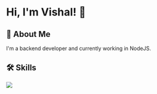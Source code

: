 
# Hi, I'm Vishal! 👋


## 🚀 About Me
I'm a backend developer and currently working in NodeJS.


## 🛠 Skills 
<img src="https://skillicons.dev/icons?i=html,css,bootstrap,js,ts,nodejs,express,nestjs,graphql,mongodb,mysql,git,docker,github,githubactions,jest,linux,figma,vscode" />


